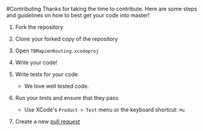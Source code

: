 #Contributing
Thanks for taking the time to contribute. Here are some steps and guidelines on how to best get your code into master!

1. Fork the repository

2. Clone your forked copy of the repository

3. Open `TBMapzenRouting.xcodeproj`

4. Write your code!

5. Write tests for your code.
    - We love well tested code.

6. Run your tests and ensure that they pass

    - Use XCode's `Product > Test` menu or the keyboard shortcut: `⌘u`

7. Create a new [pull request](https://github.com/mapzen/on-the-road_ios/pulls/new)
